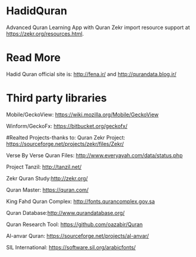 # HadidQuran
Advanced Quran Learning App with Quran Zekr import resource support at https://zekr.org/resources.html.

# Read More
Hadid Quran official site is: http://fena.ir/ and http://qurandata.blog.ir/

# Third party libraries
Mobile/GeckoView: https://wiki.mozilla.org/Mobile/GeckoView

Winform/GeckoFx: https://bitbucket.org/geckofx/

#Realted Projects-thanks to:
Quran Zekr Project: https://sourceforge.net/projects/zekr/files/Zekr/

Verse By Verse Quran Files: http://www.everyayah.com/data/status.php

Project Tanzil: http://tanzil.net/

Zekr Quran Study:http://zekr.org/

Quran Master: https://quran.com/

King Fahd Quran Complex: http://fonts.qurancomplex.gov.sa

Quran Database:http://www.qurandatabase.org/

Quran Research Tool: https://github.com/oazabir/Quran

Al-anvar Quran: https://sourceforge.net/projects/al-anvar/

SIL International: https://software.sil.org/arabicfonts/

